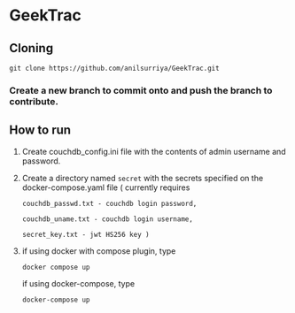 # GeekTrac
## Cloning
```git clone https://github.com/anilsurriya/GeekTrac.git```

### Create a new branch to commit onto and push the branch to contribute.

## How to run

1) Create couchdb_config.ini file with the contents of admin username and password.
2) Create a directory named `secret` with the secrets specified on the docker-compose.yaml file ( currently requires
   
       couchdb_passwd.txt - couchdb login password,
   
       couchdb_uname.txt - couchdb login username,
   
       secret_key.txt - jwt HS256 key )
   
4) if using docker with compose plugin, type

    ```docker compose up```

    if using docker-compose, type

    ```docker-compose up```

